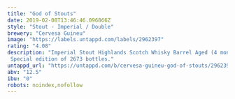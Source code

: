```yaml
---
title: "God of Stouts"
date: 2019-02-08T13:46:46.096866Z
style: "Stout - Imperial / Double"
brewery: "Cervesa Guineu"
image: "https://labels.untappd.com/labels/2962397"
rating: "4.08"
description: "Imperial Stout Highlands Scotch Whisky Barrel Aged (4 months). Special edition of 2673 bottles."
untappd_url: "https://untappd.com/b/cervesa-guineu-god-of-stouts/2962397"
abv: "12.5"
ibu: "0"
robots: noindex,nofollow
---
```

